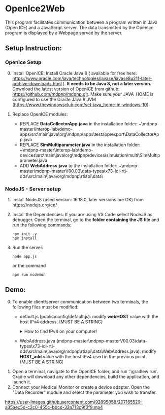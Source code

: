 # OpenIce2Web

This program facilitates communication between a program written in Java (Open ICE) and a JavaScript server.
The data transmitted by the OpenIce program is displayed by a Webpage served by the server.

## Setup Instruction:


### OpenIce Setup
0. Install OpenICE: 
   Install Oracle Java 8 ( available for free here: https://www.oracle.com/java/technologies/javase/javase8u211-later-archive-downloads.html ). **It needs to be Java      8, not a later version.**
   Download the latest version of OpenICE from github: https://github.com/mdpnp/mdpnp.git.
   Make sure your JAVA_HOME is configured to use the Oracle Java 8 JVM (https://www.thewindowsclub.com/set-java_home-in-windows-10).

1. Replace OpenICE modules:
    - REPLACE **DataCollectorApp.java** in the installation folder: ~\mdpnp-master\interop-lab\demo-apps\src\main\java\org\mdpnp\apps\testapp\export\DataCollectorApp.java
    - REPLACE **SimMultiparameter.java** in the installation folder: ~\mdpnp-master\interop-lab\demo-devices\src\main\java\org\mdpnp\devices\simulation\multi\SimMultiparameter.java
    - ADD **WebAddress.java** to the installation folder: ~\mdpnp-master\mdpnp-masterV00.03\data-types\x73-idl-rti-dds\src\main\java\org\mdpnp\rtiapi\data\

   
### NodeJS - Server setup

1. Install NodeJS (used version: 16.18.0, later versions are OK) from https://nodejs.org/en/
2. Install the Dependencies:
   If you are using VS Code select NodeJS as debugger. Open the terminal, go to the **folder containing the JS file** and run the following commands:
    ```
    npm init -y
    npm install
    ```
    <!--
    If it does not work run this ==> but npm install should do the trick!!
    npm install ws 
    npm install http 
    npm install express
    npm install socket.io
    npm install ejs
    npm install path
    
    -->

3. Run the server:
    ```
    node app.js
    ```
    or the command
    ```
    npm run nodemon
    ```


## Demo:
0. To enable client/server communication between two terminals, the following files must be modified:
    - default.js (public\config\default.js): modify **webHOST** value with the host IPv4 address. (MUST BE A STRING)
        <details>
            <summary>How to find IPv4 on your computer!</summary>

            Open the command prompt and run the code ```ipconfig```. In the list find **Wireless LAN adapter Wi-Fi** and copy the IPv4 address.

        </details>
    - WebAddress.java (mdpnp-master\mdpnp-masterV00.03\data-types\x73-idl-rti-dds\src\main\java\org\mdpnp\rtiapi\data\WebAddress.java): modify **HOST_add** value with the host IPv4 used in the previous point. (MUST BE A STRING)
1. Open a terminal, navigate to the OpenICE folder, and run ‘.\gradlew run’. Gradle will download any other dependencies, build the application, and launch it.
2. Connect your Medical Monitor or create a device adapter. Open the "Data Recorder" module and select the parameter you wish to transfer.



https://user-images.githubusercontent.com/92895058/207165529-a35aec5d-c2c0-455c-bbcd-33a713c9f3f9.mp4
